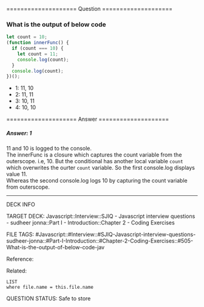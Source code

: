==================== Question ====================  

### What is the output of below code

```javascript
let count = 10;
(function innerFunc() {
  if (count === 10) {
    let count = 11;
    console.log(count);
  }
  console.log(count);
})();
```

- 1: 11, 10
- 2: 11, 11
- 3: 10, 11
- 4: 10, 10  

==================== Answer ====================  

##### Answer: 1

11 and 10 is logged to the console.  
The innerFunc is a closure which captures the count variable from the
outerscope. i.e, 10. But the conditional has another local variable `count`
which overwrites the ourter `count` variable. So the first console.log displays
value 11.  
Whereas the second console.log logs 10 by capturing the count variable from
outerscope.

---

DECK INFO

TARGET DECK: Javascript::Interview::SJIQ - Javascript interview questions -
sudheer jonna::Part I - Introduction::Chapter 2 - Coding Exercises

FILE TAGS:
#Javascript::#Interview::#SJIQ-Javascript-interview-questions-sudheer-jonna::#Part-I-Introduction::#Chapter-2-Coding-Exercises::#505-What-is-the-output-of-below-code-jav

Reference:

Related:

```dataview
LIST
where file.name = this.file.name
```

QUESTION STATUS: Safe to store

